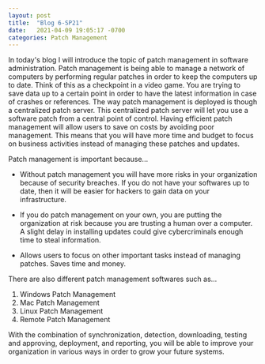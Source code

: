 ```yaml
---
layout: post
title:  "Blog 6-SP21"
date:   2021-04-09 19:05:17 -0700
categories: Patch Management
---
```


In today's blog I will introduce the topic of patch management in software administration. Patch management is being able to manage a network of computers by performing regular patches in order to keep the computers up to date. Think of this as a checkpoint in a video game. You are trying to save data up to a certain point in order to have the latest information in case of crashes or references. The way patch management is deployed is though a centralized patch server. This centralized patch server will let you use a software patch from a central point of control. Having efficient patch management will allow users to save on costs by avoiding poor management. This means that you will have more time and budget to focus on business activities instead of managing these patches and updates.

Patch management is important because...

- Without patch management you will have more risks in your organization because of security breaches. If you do not have your softwares up to date, then it will be easier for hackers to gain data on your infrastructure.

- If you do patch management on your own, you are putting the organization at risk because you are trusting a human over a computer. A slight delay in installing updates could give cybercriminals enough time to steal information.

- Allows users to focus on other important tasks instead of managing patches. Saves time and money.

There are also different patch management softwares such as...

1. Windows Patch Management
2. Mac Patch Management
3. Linux Patch Management
4. Remote Patch Management

With the combination of synchronization, detection, downloading, testing and approving, deployment, and reporting, you will be able to improve your organization in various ways in order to grow your future systems. 